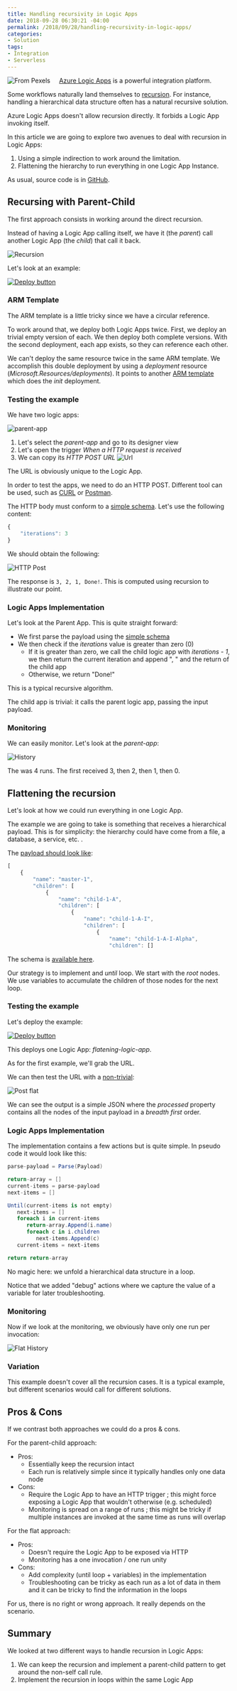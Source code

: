 ```yaml
---
title: Handling recursivity in Logic Apps
date: 2018-09-28 06:30:21 -04:00
permalink: /2018/09/28/handling-recursivity-in-logic-apps/
categories:
- Solution
tags:
- Integration
- Serverless
---
```

<img style="float:left;padding-right:20px;" title="From Pexels" src="/assets/2018/9/handling-recursivity-in-logic-apps/russian-1090697_640-e1538056165145.jpg" />

<a href="https://docs.microsoft.com/en-us/azure/logic-apps/logic-apps-overview">Azure Logic Apps</a> is a powerful integration platform.

Some workflows naturally land themselves to <a href="https://en.wikipedia.org/wiki/Recursion">recursion</a>.  For instance, handling a hierarchical data structure often has a natural recursive solution.

Azure Logic Apps doesn't allow recursion directly.  It forbids a Logic App invoking itself.

In this article we are going to explore two avenues to deal with recursion in Logic Apps:

<ol>
<li>Using a simple indirection to work around the limitation.</li>
<li>Flattening the hierarchy to run everything in one Logic App Instance.</li>
</ol>

As usual, source code is in <a href="https://github.com/vplauzon/logic-apps/tree/master/recursion">GitHub</a>.

<h2>Recursing with Parent-Child</h2>

The first approach consists in working around the direct recursion.

Instead of having a Logic App calling itself, we have it (the <em>parent</em>) call another Logic App (the <em>child</em>) that call it back.

<img src="/assets/2018/9/handling-recursivity-in-logic-apps/recursion.png" alt="Recursion" />

Let's look at an example:

<a href="https://portal.azure.com/#create/Microsoft.Template/uri/https:%2F%2Fraw.githubusercontent.com%2Fvplauzon%2Flogic-apps%2Fmaster%2Frecursion%2Fparent-child%2Fdeploy-parent-child.json"><img src="http://azuredeploy.net/deploybutton.png" alt="Deploy button" /></a>

<h3>ARM Template</h3>

The ARM template is a little tricky since we have a circular reference.

To work around that, we deploy both Logic Apps twice.  First, we deploy an trivial empty version of each.  We then deploy both complete versions.  With the second deployment, each app exists, so they can reference each other.

We can't deploy the same resource twice in the same ARM template.  We accomplish this double deployment by using a <em>deployment</em> resource (<em>Microsoft.Resources/deployments</em>).  It points to another <a href="https://github.com/vplauzon/logic-apps/blob/master/recursion/parent-child/deploy-parent-child-init.json">ARM template</a> which does the <em>init</em> deployment.

<h3>Testing the example</h3>

We have two logic apps:

<img src="/assets/2018/9/handling-recursivity-in-logic-apps/parent-app.png" alt="parent-app" />

<ol>
<li>Let's select the <em>parent-app</em> and go to its designer view</li>
<li>Let's open the trigger <em>When a HTTP request is received</em></li>
<li>We can copy its <em>HTTP POST URL</em>
<img src="/assets/2018/9/handling-recursivity-in-logic-apps/copy-url.png" alt="Url" /></li>
</ol>

The URL is obviously unique to the Logic App.

In order to test the apps, we need to do an HTTP POST.  Different tool can be used, such as <a href="https://curl.haxx.se/">CURL</a> or <a href="https://www.getpostman.com/">Postman</a>.

The HTTP body must conform to a <a href="https://github.com/vplauzon/logic-apps/blob/master/recursion/parent-child/schema.json">simple schema</a>.  Let's use the following content:

```JavaScript
{
    "iterations": 3
}
```

We should obtain the following:

<img src="/assets/2018/9/handling-recursivity-in-logic-apps/post-parent-child.png" alt="HTTP Post" />

The response is <code>3, 2, 1, Done!</code>.  This is computed using recursion to illustrate our point.

<h3>Logic Apps Implementation</h3>

Let's look at the Parent App.  This is quite straight forward:

<ul>
<li>We first parse the payload using the <a href="https://github.com/vplauzon/logic-apps/blob/master/recursion/parent-child/schema.json">simple schema</a></li>
<li>We then check if the <em>iterations</em> value is greater than zero (0)

<ul>
<li>If it is greater than zero, we call the child logic app with <em>iterations - 1</em>, we then return the current iteration and append ", " and the return of the child app</li>
<li>Otherwise, we return "Done!"</li>
</ul></li>
</ul>

This is a typical recursive algorithm.

The child app is trivial:  it calls the parent logic app, passing the input payload.

<h3>Monitoring</h3>

We can easily monitor.  Let's look at the <em>parent-app</em>:

<img src="/assets/2018/9/handling-recursivity-in-logic-apps/parent-child-history.png" alt="History" />

The was 4 runs.  The first received 3, then 2, then 1, then 0.

<h2>Flattening the recursion</h2>

Let's look at how we could run everything in one Logic App.

The example we are going to take is something that receives a hierarchical payload.  This is for simplicity:  the hierarchy could have come from a file, a database, a service, etc.  .

The <a href="https://github.com/vplauzon/logic-apps/blob/master/recursion/flat/input.json">payload should look like</a>:

```JavaScript
[
    {
        "name": "master-1",
        "children": [
            {
                "name": "child-1-A",
                "children": [
                    {
                        "name": "child-1-A-I",
                        "children": [
                            {
                                "name": "child-1-A-I-Alpha",
                                "children": []
```

The schema is <a href="https://github.com/vplauzon/logic-apps/blob/master/recursion/flat/schema.json">available here</a>.

Our strategy is to implement and <em>until</em> loop.  We start with the <em>root</em> nodes.  We use variables to accumulate the children of those nodes for the next loop.

<h3>Testing the example</h3>

Let's deploy the example:

<a href="https://portal.azure.com/#create/Microsoft.Template/uri/https:%2F%2Fraw.githubusercontent.com%2Fvplauzon%2Flogic-apps%2Fmaster%2Frecursion%2Fflat%2Fdeploy-flat.json"><img src="http://azuredeploy.net/deploybutton.png" alt="Deploy button" /></a>

This deploys one Logic App:  <em>flatening-logic-app</em>.

As for the first example, we'll grab the URL.

We can then test the URL with a <a href="https://github.com/vplauzon/logic-apps/blob/master/recursion/flat/input.json">non-trivial</a>:

<img src="/assets/2018/9/handling-recursivity-in-logic-apps/post-flat.png" alt="Post flat" />

We can see the output is a simple JSON where the <em>processed</em> property contains all the nodes of the input payload in a <em>breadth first</em> order.

<h3>Logic Apps Implementation</h3>

The implementation contains a few actions but is quite simple.  In pseudo code it would look like this:

```csharp
parse-payload = Parse(Payload)

return-array = []
current-items = parse-payload
next-items = []

Until(current-items is not empty)
   next-items = []
   foreach i in current-items
      return-array.Append(i.name)
      foreach c in i.children
         next-items.Append(c)
   current-items = next-items

return return-array
```

No magic here:  we unfold a hierarchical data structure in a loop.

Notice that we added "debug" actions where we capture the value of a variable for later troubleshooting.

<h3>Monitoring</h3>

Now if we look at the monitoring, we obviously have only one run per invocation:

<img src="/assets/2018/9/handling-recursivity-in-logic-apps/flat-history.png" alt="Flat History" />

<h3>Variation</h3>

This example doesn't cover all the recursion cases.  It is a typical example, but different scenarios would call for different solutions.

<h2>Pros &amp; Cons</h2>

If we contrast both approaches we could do a pros &amp; cons.

For the parent-child approach:

<ul>
<li>Pros:

<ul>
<li>Essentially keep the recursion intact</li>
<li>Each run is relatively simple since it typically handles only one data node</li>
</ul></li>
<li>Cons:

<ul>
<li>Require the Logic App to have an HTTP trigger ; this might force exposing a Logic App that wouldn't otherwise (e.g. scheduled)</li>
<li>Monitoring is spread on a range of runs ; this might be tricky if multiple instances are invoked at the same time as runs will overlap</li>
</ul></li>
</ul>

For the flat approach:

<ul>
<li>Pros:

<ul>
<li>Doesn't require the Logic App to be exposed via HTTP</li>
<li>Monitoring has a one invocation / one run unity</li>
</ul></li>
<li>Cons:

<ul>
<li>Add complexity (until loop + variables) in the implementation</li>
<li>Troubleshooting can be tricky as each run as a lot of data in them and it can be tricky to find the information in the loops</li>
</ul></li>
</ul>

For us, there is no right or wrong approach.  It really depends on the scenario.

<h2>Summary</h2>

We looked at two different ways to handle recursion in Logic Apps:

<ol>
<li>We can keep the recursion and implement a parent-child pattern to get around the non-self call rule.</li>
<li>Implement the recursion in loops within the same Logic App</li>
</ol>